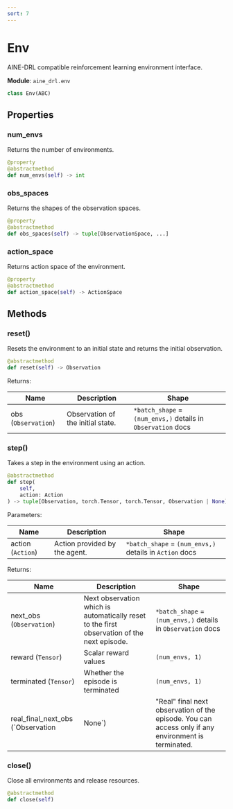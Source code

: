 ```yaml
---
sort: 7
---
```


# Env

AINE-DRL compatible reinforcement learning environment interface.

**Module**: `aine_drl.env`

```python
class Env(ABC)
```

## Properties

### num_envs

Returns the number of environments.

```python
@property
@abstractmethod
def num_envs(self) -> int
```

### obs_spaces

Returns the shapes of the observation spaces.

```python
@property
@abstractmethod
def obs_spaces(self) -> tuple[ObservationSpace, ...]
```

### action_space

Returns action space of the environment.

```python
@property
@abstractmethod
def action_space(self) -> ActionSpace
```

## Methods

### reset()

Resets the environment to an initial state and returns the initial observation.

```python
@abstractmethod
def reset(self) -> Observation
```

Returns:

|Name|Description|Shape|
|---|---|---|
|obs (`Observation`)|Observation of the initial state.|`*batch_shape` = `(num_envs,)` details in `Observation` docs|

### step()

Takes a step in the environment using an action.

```python
@abstractmethod
def step(
    self, 
    action: Action
) -> tuple[Observation, torch.Tensor, torch.Tensor, Observation | None]
```

Parameters:

|Name|Description|Shape|
|---|---|---|
|action (`Action`)|Action provided by the agent.|`*batch_shape` = `(num_envs,)` details in `Action` docs|

Returns:

|Name|Description|Shape|
|---|---|---|
|next_obs (`Observation`)|Next observation which is automatically reset to the first observation of the next episode.|`*batch_shape` = `(num_envs,)` details in `Observation` docs|
|reward (`Tensor`)|Scalar reward values|`(num_envs, 1)`|
|terminated (`Tensor`)|Whether the episode is terminated|`(num_envs, 1)`|
|real_final_next_obs (`Observation | None`)|"Real" final next observation of the episode. You can access only if any environment is terminated.|`*batch_shape` = `(num_terminated_envs,)` details in `Observation` docs|

### close()

Close all environments and release resources.

```python
@abstractmethod
def close(self)
```